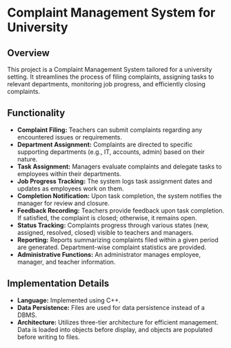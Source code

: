 # Complaint Management System for University

## Overview
This project is a Complaint Management System tailored for a university setting. It streamlines the process of filing complaints, assigning tasks to relevant departments, monitoring job progress, and efficiently closing complaints.

## Functionality
- **Complaint Filing:** Teachers can submit complaints regarding any encountered issues or requirements.
- **Department Assignment:** Complaints are directed to specific supporting departments (e.g., IT, accounts, admin) based on their nature.
- **Task Assignment:** Managers evaluate complaints and delegate tasks to employees within their departments.
- **Job Progress Tracking:** The system logs task assignment dates and updates as employees work on them.
- **Completion Notification:** Upon task completion, the system notifies the manager for review and closure.
- **Feedback Recording:** Teachers provide feedback upon task completion. If satisfied, the complaint is closed; otherwise, it remains open.
- **Status Tracking:** Complaints progress through various states (new, assigned, resolved, closed) visible to teachers and managers.
- **Reporting:** Reports summarizing complaints filed within a given period are generated. Department-wise complaint statistics are provided.
- **Administrative Functions:** An administrator manages employee, manager, and teacher information.

## Implementation Details
- **Language:** Implemented using C++.
- **Data Persistence:** Files are used for data persistence instead of a DBMS.
- **Architecture:** Utilizes three-tier architecture for efficient management. Data is loaded into objects before display, and objects are populated before writing to files.
